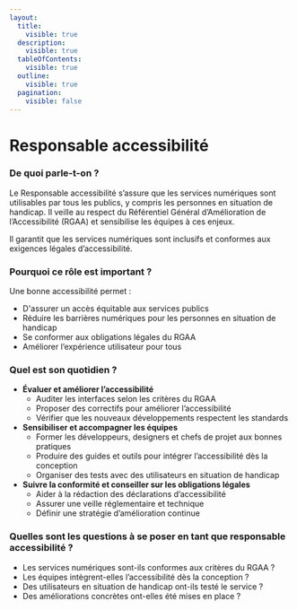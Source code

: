```yaml
---
layout:
  title:
    visible: true
  description:
    visible: true
  tableOfContents:
    visible: true
  outline:
    visible: true
  pagination:
    visible: false
---
```


# Responsable accessibilité

### De quoi parle-t-on ?

Le Responsable accessibilité s’assure que les services numériques sont utilisables par tous les publics, y compris les personnes en situation de handicap. Il veille au respect du Référentiel Général d’Amélioration de l’Accessibilité (RGAA) et sensibilise les équipes à ces enjeux.

Il garantit que les services numériques sont inclusifs et conformes aux exigences légales d’accessibilité.

### Pourquoi ce rôle est important ?

Une bonne accessibilité permet :

* D'assurer un accès équitable aux services publics
* Réduire les barrières numériques pour les personnes en situation de handicap
* Se conformer aux obligations légales du RGAA
* Améliorer l’expérience utilisateur pour tous

### Quel est son quotidien ?

* **Évaluer et améliorer l’accessibilité**
  * Auditer les interfaces selon les critères du RGAA
  * Proposer des correctifs pour améliorer l’accessibilité
  * Vérifier que les nouveaux développements respectent les standards
* **Sensibiliser et accompagner les équipes**
  * Former les développeurs, designers et chefs de projet aux bonnes pratiques
  * Produire des guides et outils pour intégrer l’accessibilité dès la conception
  * Organiser des tests avec des utilisateurs en situation de handicap
* **Suivre la conformité et conseiller sur les obligations légales**
  * Aider à la rédaction des déclarations d’accessibilité
  * Assurer une veille réglementaire et technique
  * Définir une stratégie d’amélioration continue

### Quelles sont les questions à se poser en tant que responsable accessibilité ?

* Les services numériques sont-ils conformes aux critères du RGAA ?
* Les équipes intègrent-elles l’accessibilité dès la conception ?
* Des utilisateurs en situation de handicap ont-ils testé le service ?
* Des améliorations concrètes ont-elles été mises en place ?

